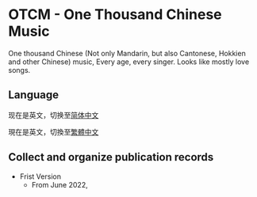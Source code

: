# OTCM - One Thousand Chinese Music
One thousand Chinese (Not only Mandarin, but also Cantonese, Hokkien and other Chinese) music, Every age, every singer. Looks like mostly love songs.

## Language
现在是英文，切换至[简体中文](README-sc.md)

現在是英文，切換至[繁體中文](README-tc.md)

## Collect and organize publication records
- Frist Version
  - From June 2022,

